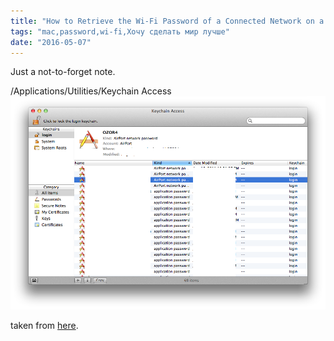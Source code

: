 ```yaml
---
title: "How to Retrieve the Wi-Fi Password of a Connected Network on a Mac"
tags: "mac,password,wi-fi,Хочу сделать мир лучше"
date: "2016-05-07"
---
```


Just a not-to-forget note.

/Applications/Utilities/Keychain Access![E4oNi](images/E4oNi.png)

taken from [here](https://apple.stackexchange.com/a/56132).
